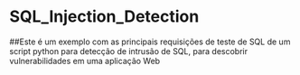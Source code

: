 # SQL_Injection_Detection
##Este é um exemplo com as principais requisições de teste de SQL de um script python para detecção de intrusão de SQL, para descobrir vulnerabilidades em uma aplicação Web
